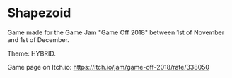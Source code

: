 # Shapezoid
Game made for the Game Jam "Game Off 2018" between 1st of November and 1st of December.

Theme: HYBRID.

Game page on Itch.io: https://itch.io/jam/game-off-2018/rate/338050
